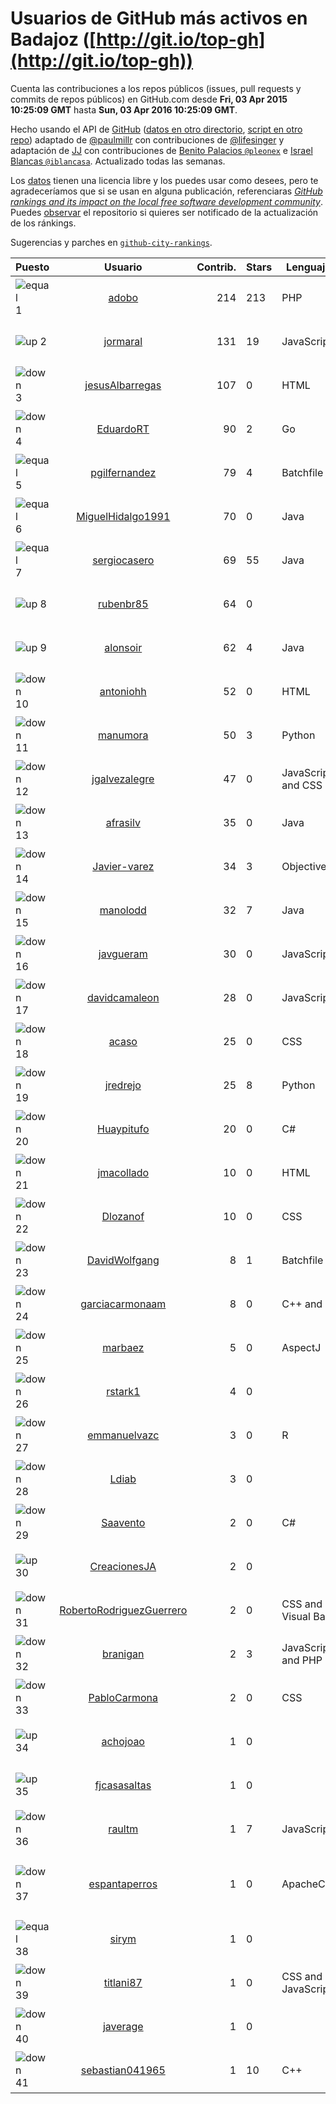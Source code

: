 
# Usuarios de GitHub más activos en Badajoz ([http://git.io/top-gh](http://git.io/top-gh))



  Cuenta las contribuciones a los repos públicos (issues, pull requests y commits de repos públicos) en GitHub.com desde  **Fri, 03 Apr 2015 10:25:09 GMT** hasta **Sun, 03 Apr 2016 10:25:09 GMT**.

  Hecho usando el API de [GitHub](http://github.com) ([datos en otro directorio](https://github.com/JJ/top-github-users-data/tree/master/data), [script en otro repo](https://github.com/JJ/github-city-rankings/blob/master/get-city.coffee)) adaptado de [@paulmillr](https://github.com/paulmillr) con contribuciones de [@lifesinger](https://github.com/lifesinger) y adaptación de [JJ](http://jj.github.io) con contribuciones de [Benito Palacios `@pleonex`](http://github.com/pleonex) e [Israel Blancas `@iblancasa`](https://github.com/iblancasa). Actualizado todas las semanas.

  Los [datos](https://github.com/JJ/top-github-users-data/tree/master/data) tienen una licencia libre y los puedes usar como desees, pero te agradeceríamos que si se usan en alguna publicación, referenciaras [*GitHub rankings and its impact on the local free software development community*](https://thewinnower.com/papers/github-rankings-and-its-impact-on-the-local-free-software-development-community). Puedes [observar](https://github.com/JJ/top-github-users-data/subscription) el repositorio si quieres ser notificado de la actualización de los ránkings.

  Sugerencias y parches en [`github-city-rankings`](http://github.com/JJ/github-city-rankings).


| Puesto   |  Usuario  |Contrib.| Stars | Lenguajes   |      Lugar      |  Avatar  |
|----------|:---------:|-------:|-------|-------------|:---------------:|----------|
|![equal](https://raw.githubusercontent.com/JJ/github-city-rankings/master/img/equal.gif) 1 | [adobo](https://github.com/adobo) | 214 | 213 | PHP | Badajoz, Spain | <img src='https://avatars2.githubusercontent.com/u/776565?v=3&s=64' width="64" title='Jorge López Pérez'> |
|![up](https://raw.githubusercontent.com/JJ/github-city-rankings/master/img/up.gif) 2 | [jormaral](https://github.com/jormaral) | 131 | 19 | JavaScript | (Badajoz), Spain | <img src='https://avatars2.githubusercontent.com/u/827073?v=3&s=64' width="64" title='Jorge Martín'> |
|![down](https://raw.githubusercontent.com/JJ/github-city-rankings/master/img/down.gif) 3 | [jesusAlbarregas](https://github.com/jesusAlbarregas) | 107 | 0 | HTML | Mérida | <img src='https://avatars0.githubusercontent.com/u/15678914?v=3&s=64' width="64" title='Jesús García'> |
|![down](https://raw.githubusercontent.com/JJ/github-city-rankings/master/img/down.gif) 4 | [EduardoRT](https://github.com/EduardoRT) | 90 | 2 | Go | Mérida | <img src='https://avatars2.githubusercontent.com/u/1114422?v=3&s=64' width="64" title='Eduardo Reyes'> |
|![equal](https://raw.githubusercontent.com/JJ/github-city-rankings/master/img/equal.gif) 5 | [pgilfernandez](https://github.com/pgilfernandez) | 79 | 4 | Batchfile | Badajoz, Spain | <img src='https://avatars0.githubusercontent.com/u/5942369?v=3&s=64' width="64" title='Pablo Gil'> |
|![equal](https://raw.githubusercontent.com/JJ/github-city-rankings/master/img/equal.gif) 6 | [MiguelHidalgo1991](https://github.com/MiguelHidalgo1991) | 70 | 0 | Java | Almendralejo | <img src='https://avatars1.githubusercontent.com/u/10829078?v=3&s=64' width="64" title='Miguel'> |
|![equal](https://raw.githubusercontent.com/JJ/github-city-rankings/master/img/equal.gif) 7 | [sergiocasero](https://github.com/sergiocasero) | 69 | 55 | Java | Badajoz | <img src='https://avatars2.githubusercontent.com/u/10833202?v=3&s=64' width="64" title='Sergio Casero hernández'> |
|![up](https://raw.githubusercontent.com/JJ/github-city-rankings/master/img/up.gif) 8 | [rubenbr85](https://github.com/rubenbr85) | 64 | 0 |  | Badajoz | <img src='https://avatars0.githubusercontent.com/u/5686427?v=3&s=64' width="64" title='Rubén Berreguero Rica'> |
|![up](https://raw.githubusercontent.com/JJ/github-city-rankings/master/img/up.gif) 9 | [alonsoir](https://github.com/alonsoir) | 62 | 4 | Java | Badajoz, Spain | <img src='https://avatars2.githubusercontent.com/u/2405946?v=3&s=64' width="64" title='Alonso'> |
|![down](https://raw.githubusercontent.com/JJ/github-city-rankings/master/img/down.gif) 10 | [antoniohh](https://github.com/antoniohh) | 52 | 0 | HTML | Badajoz | <img src='https://avatars2.githubusercontent.com/u/17055656?v=3&s=64' width="64" title='Antonio Horrillo Horrillo'> |
|![down](https://raw.githubusercontent.com/JJ/github-city-rankings/master/img/down.gif) 11 | [manumora](https://github.com/manumora) | 50 | 3 | Python | Mérida, Spain | <img src='https://avatars1.githubusercontent.com/u/1093702?v=3&s=64' width="64" title='Manuel Mora Gordillo'> |
|![down](https://raw.githubusercontent.com/JJ/github-city-rankings/master/img/down.gif) 12 | [jgalvezalegre](https://github.com/jgalvezalegre) | 47 | 0 | JavaScript and CSS | Badajoz, Spain | <img src='https://avatars1.githubusercontent.com/u/2463880?v=3&s=64' width="64" title='Jesús Gálvez'> |
|![down](https://raw.githubusercontent.com/JJ/github-city-rankings/master/img/down.gif) 13 | [afrasilv](https://github.com/afrasilv) | 35 | 0 | Java | Cáceres/Badajoz (Extremadura) - Spain | <img src='https://avatars1.githubusercontent.com/u/9256924?v=3&s=64' width="64" title='Alejandro Franco Silva'> |
|![down](https://raw.githubusercontent.com/JJ/github-city-rankings/master/img/down.gif) 14 | [Javier-varez](https://github.com/Javier-varez) | 34 | 3 | Objective-C | Badajoz, Spain | <img src='https://avatars3.githubusercontent.com/u/5116453?v=3&s=64' width="64" title='Francisco Javier Alvarez Garcia'> |
|![down](https://raw.githubusercontent.com/JJ/github-city-rankings/master/img/down.gif) 15 | [manolodd](https://github.com/manolodd) | 32 | 7 | Java | (Badajoz) Spain | <img src='https://avatars2.githubusercontent.com/u/5189679?v=3&s=64' width="64" title='Manuel Domínguez-Dorado'> |
|![down](https://raw.githubusercontent.com/JJ/github-city-rankings/master/img/down.gif) 16 | [javgueram](https://github.com/javgueram) | 30 | 0 | JavaScript | Badajoz | <img src='https://avatars1.githubusercontent.com/u/9891953?v=3&s=64' width="64" title='Javier Guerrero Ramírez'> |
|![down](https://raw.githubusercontent.com/JJ/github-city-rankings/master/img/down.gif) 17 | [davidcamaleon](https://github.com/davidcamaleon) | 28 | 0 | JavaScript | Don Benito (Badajoz) | <img src='https://avatars3.githubusercontent.com/u/12777274?v=3&s=64' width="64" title='David López'> |
|![down](https://raw.githubusercontent.com/JJ/github-city-rankings/master/img/down.gif) 18 | [acaso](https://github.com/acaso) | 25 | 0 | CSS | Mérida, Badajoz, Spain | <img src='https://avatars0.githubusercontent.com/u/976381?v=3&s=64' width="64" title='Alberto Caso'> |
|![down](https://raw.githubusercontent.com/JJ/github-city-rankings/master/img/down.gif) 19 | [jredrejo](https://github.com/jredrejo) | 25 | 8 | Python | Mérida - Spain | <img src='https://avatars1.githubusercontent.com/u/1008178?v=3&s=64' width="64" title='José L. Redrejo Rodríguez'> |
|![down](https://raw.githubusercontent.com/JJ/github-city-rankings/master/img/down.gif) 20 | [Huaypitufo](https://github.com/Huaypitufo) | 20 | 0 | C# | Mérida | <img src='https://avatars0.githubusercontent.com/u/5815235?v=3&s=64' width="64" title='Oscar'> |
|![down](https://raw.githubusercontent.com/JJ/github-city-rankings/master/img/down.gif) 21 | [jmacollado](https://github.com/jmacollado) | 10 | 0 | HTML | Mérida | <img src='https://avatars2.githubusercontent.com/u/15735841?v=3&s=64' width="64" title='JuanMa'> |
|![down](https://raw.githubusercontent.com/JJ/github-city-rankings/master/img/down.gif) 22 | [Dlozanof](https://github.com/Dlozanof) | 10 | 0 | CSS | Badajoz, Spain | <img src='https://avatars0.githubusercontent.com/u/11621370?v=3&s=64' width="64" title='Diego Lozano Fernández'> |
|![down](https://raw.githubusercontent.com/JJ/github-city-rankings/master/img/down.gif) 23 | [DavidWolfgang](https://github.com/DavidWolfgang) | 8 | 1 | Batchfile | Spain, Almendralejo (Badajoz) | <img src='https://avatars2.githubusercontent.com/u/14081213?v=3&s=64' width="64" title='David Wolfgang Barrera Rosado'> |
|![down](https://raw.githubusercontent.com/JJ/github-city-rankings/master/img/down.gif) 24 | [garciacarmonaam](https://github.com/garciacarmonaam) | 8 | 0 | C++ and C# | Quintana de la Serena, Badajoz, Spain | <img src='https://avatars0.githubusercontent.com/u/8081322?v=3&s=64' width="64" title='Ángel Manuel García Carmona'> |
|![down](https://raw.githubusercontent.com/JJ/github-city-rankings/master/img/down.gif) 25 | [marbaez](https://github.com/marbaez) | 5 | 0 | AspectJ | Badajoz | <img src='https://avatars2.githubusercontent.com/u/5292793?v=3&s=64' width="64" title='Marcos'> |
|![down](https://raw.githubusercontent.com/JJ/github-city-rankings/master/img/down.gif) 26 | [rstark1](https://github.com/rstark1) | 4 | 0 |  | Mérida | <img src='https://avatars2.githubusercontent.com/u/17100015?v=3&s=64' width="64" title='Russell de Jesús Hernández Cherrez'> |
|![down](https://raw.githubusercontent.com/JJ/github-city-rankings/master/img/down.gif) 27 | [emmanuelvazc](https://github.com/emmanuelvazc) | 3 | 0 | R | Mérida | <img src='https://avatars2.githubusercontent.com/u/13398016?v=3&s=64' width="64" title='Emmanuel Vázquez'> |
|![down](https://raw.githubusercontent.com/JJ/github-city-rankings/master/img/down.gif) 28 | [Ldiab](https://github.com/Ldiab) | 3 | 0 |  | Mérida, Spain | <img src='https://avatars3.githubusercontent.com/u/10482936?v=3&s=64' width="64" title='Luis Miguel Díaz Abril'> |
|![down](https://raw.githubusercontent.com/JJ/github-city-rankings/master/img/down.gif) 29 | [Saavento](https://github.com/Saavento) | 2 | 0 | C# | Mérida | <img src='https://avatars0.githubusercontent.com/u/5293570?v=3&s=64' width="64" title=''> |
|![up](https://raw.githubusercontent.com/JJ/github-city-rankings/master/img/up.gif) 30 | [CreacionesJA](https://github.com/CreacionesJA) | 2 | 0 |  | Badajoz, España | <img src='https://avatars1.githubusercontent.com/u/18060404?v=3&s=64' width="64" title='Jorge Alvarado'> |
|![down](https://raw.githubusercontent.com/JJ/github-city-rankings/master/img/down.gif) 31 | [RobertoRodriguezGuerrero](https://github.com/RobertoRodriguezGuerrero) | 2 | 0 | CSS and Visual Basic | Badajoz | <img src='https://avatars3.githubusercontent.com/u/12857052?v=3&s=64' width="64" title='Roberto Rodriguez Guerrero'> |
|![down](https://raw.githubusercontent.com/JJ/github-city-rankings/master/img/down.gif) 32 | [branigan](https://github.com/branigan) | 2 | 3 | JavaScript and PHP | Almendralejo | <img src='https://avatars2.githubusercontent.com/u/1716790?v=3&s=64' width="64" title='Emilio Ortiz'> |
|![down](https://raw.githubusercontent.com/JJ/github-city-rankings/master/img/down.gif) 33 | [PabloCarmona](https://github.com/PabloCarmona) | 2 | 0 | CSS | Badajoz, Spain | <img src='https://avatars3.githubusercontent.com/u/13056386?v=3&s=64' width="64" title='Pablo Carmona'> |
|![up](https://raw.githubusercontent.com/JJ/github-city-rankings/master/img/up.gif) 34 | [achojoao](https://github.com/achojoao) | 1 | 0 |  | Badajoz, Spain | <img src='https://avatars0.githubusercontent.com/u/4267483?v=3&s=64' width="64" title='Juan'> |
|![up](https://raw.githubusercontent.com/JJ/github-city-rankings/master/img/up.gif) 35 | [fjcasasaltas](https://github.com/fjcasasaltas) | 1 | 0 |  | Badajoz, EX, Spain | <img src='https://avatars1.githubusercontent.com/u/1406102?v=3&s=64' width="64" title='Francisco José Casasaltas Perales'> |
|![down](https://raw.githubusercontent.com/JJ/github-city-rankings/master/img/down.gif) 36 | [raultm](https://github.com/raultm) | 1 | 7 | JavaScript | Almendralejo | <img src='https://avatars0.githubusercontent.com/u/659494?v=3&s=64' width="64" title='Raul Tierno'> |
|![down](https://raw.githubusercontent.com/JJ/github-city-rankings/master/img/down.gif) 37 | [espantaperros](https://github.com/espantaperros) | 1 | 0 | ApacheConf | calle Pontezuelas, 22 - 06800 Mérida (Badajoz) - España | <img src='https://avatars0.githubusercontent.com/u/15831944?v=3&s=64' width="64" title='Raúl Gallego Real'> |
|![equal](https://raw.githubusercontent.com/JJ/github-city-rankings/master/img/equal.gif) 38 | [sirym](https://github.com/sirym) | 1 | 0 |  | Badajoz | <img src='https://avatars3.githubusercontent.com/u/8791586?v=3&s=64' width="64" title='SIRYM'> |
|![down](https://raw.githubusercontent.com/JJ/github-city-rankings/master/img/down.gif) 39 | [titlani87](https://github.com/titlani87) | 1 | 0 | CSS and JavaScript | Mérida | <img src='https://avatars2.githubusercontent.com/u/3131971?v=3&s=64' width="64" title='Luis Adolfo Cabrera'> |
|![down](https://raw.githubusercontent.com/JJ/github-city-rankings/master/img/down.gif) 40 | [javerage](https://github.com/javerage) | 1 | 0 |  | Mérida | <img src='https://avatars1.githubusercontent.com/u/1126834?v=3&s=64' width="64" title='Javerage'> |
|![down](https://raw.githubusercontent.com/JJ/github-city-rankings/master/img/down.gif) 41 | [sebastian041965](https://github.com/sebastian041965) | 1 | 10 | C++ | Badajoz | <img src='https://avatars2.githubusercontent.com/u/5628346?v=3&s=64' width="64" title='PacenCW'> |
